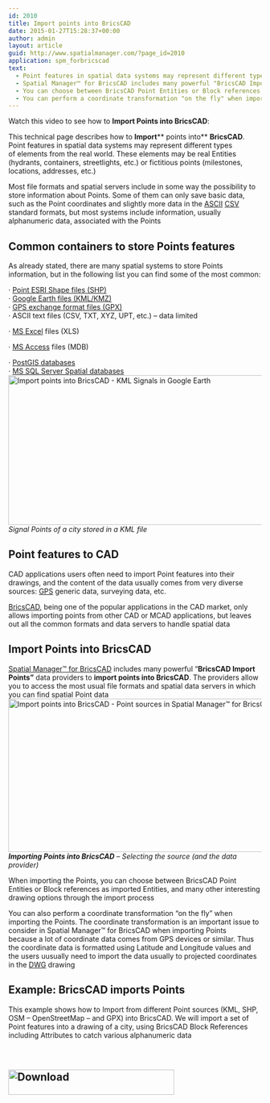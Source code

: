 ```yaml
---
id: 2010
title: Import points into BricsCAD
date: 2015-01-27T15:28:37+00:00
author: admin
layout: article
guid: http://www.spatialmanager.com/?page_id=2010
application: spm_forbricscad
text:
  - Point features in spatial data systems may represent different types of elements from the real world
  - Spatial Manager™ for BricsCAD includes many powerful "BricsCAD Import Points" data providers to import points into BricsCAD
  - You can choose between BricsCAD Point Entities or Block references as imported Entities, and many other interesting drawing options through the import process
  - You can perform a coordinate transformation "on the fly" when importing
---
```

Watch this video to see how to **Import Points into BricsCAD**:



<span class="hps">This technical page</span> <span class="hps">describes how</span> <span class="hps">to <strong>Import</strong></span>** points <span class="hps">into</span>** <span class="hps"><strong>BricsCAD</strong>. Point features in spatial data systems may <span class="hps alt-edited">represent different types of</span> <span class="hps">elements from the real</span> <span class="hps">world. These elements may be real Entities (hydrants, containers, <span class="hps">streetlights, etc.) or <span class="hps">fictitious</span> points (milestones, locations, addresses, etc.)</span></span></span>

<span class="hps alt-edited">Most</span> file <span class="hps">formats</span> <span class="hps">and</span> <span class="hps">spatial servers</span> <span class="hps">include</span> in some way <span class="hps">the possibility to store</span> <span class="hps">information about</span> <span class="hps">Points. Some of them can only save basic data, such as the Point coordinates <span class="hps">and</span> <span class="hps alt-edited">slightly more data</span> in the <a title="ASCII in Wikipedia" href="http://en.wikipedia.org/wiki/Ascii" target="_blank" rel="nofollow">ASCII</a> <a title="CSV in Wikipedia" href="http://en.wikipedia.org/wiki/Comma-separated_values" target="_blank" rel="nofollow">CSV</a> standard formats, <span class="hps alt-edited">but most</span> <span class="hps">systems</span> include<span class="hps"> information</span>, usually <span class="hps">alphanumeric</span> data, <span class="hps">associated</span> <span class="hps">with</span> <span class="hps">the Points</span></span>

## <span class="hps alt-edited">Common containers</span> to store Points features

<span class="hps">As</span> <span class="hps alt-edited">already stated</span>, there are many <span class="hps">spatial systems</span> <span class="hps alt-edited">to store</span> Points <span class="hps">information, <span class="hps">but</span> <span class="hps">in</span> <span class="hps alt-edited">the following list</span> <span class="hps alt-edited">you can find some of</span> <span class="hps alt-edited">the most common</span>:</span>

· <a title="Shapefile in WIkipedia" href="http://en.wikipedia.org/wiki/Shapefile" target="_blank" rel="nofollow">Point ESRI Shape files (SHP)<br /> </a>· <a title="KML/KMZ in Wikipedia" href="http://en.wikipedia.org/wiki/Kml" target="_blank" rel="nofollow">Google Earth files (KML/KMZ)<br /> </a>· <a title="GPX in Wikipedia" href="http://en.wikipedia.org/wiki/GPS_eXchange_Format" target="_blank" rel="nofollow">GPS exchange format files (GPX)<br /> </a>· ASCII text files (CSV, TXT, XYZ, UPT, etc.) &#8211; data limited
  
· <a title="MS Excel product page" href="http://office.microsoft.com/en-us/excel/" target="_blank" rel="nofollow"><span class="hps">MS</span> </a><span class="hps"><a title="MS Excel product page" href="http://office.microsoft.com/en-us/excel/" target="_blank" rel="nofollow">Excel</a></span> files (XLS)
  
· <a title="MS Access product page" href="http://office.microsoft.com/en-us/access/" target="_blank" rel="nofollow">MS Access</a> files (MDB)
  
· <a title="PostGIS in Wikipedia" href="http://en.wikipedia.org/wiki/Postgis" target="_blank" rel="nofollow">PostGIS databases<br /> </a>· <a title="MS SQL Server product page" href="http://www.microsoft.com/en-us/server-cloud/products/sql-server/default.aspx" target="_blank" rel="nofollow">MS SQL Server Spatial databases</a> <a href="http://www.spatialmanager.com/wp-content/uploads/2014/08/Import-points-into-AutoCAD-KML-Signals.png" target="_blank" rel="nofollow"><img class="aligncenter wp-image-1594 size-large" src="http://www.spatialmanager.com/wp-content/uploads/2014/08/Import-points-into-AutoCAD-KML-Signals-1024x487.png" alt="Import points into BricsCAD - KML Signals in Google Earth" width="625" height="297" srcset="http://www.spatialmanager.com/wp-content/uploads/2014/08/Import-points-into-AutoCAD-KML-Signals-1024x487.png 1024w, http://www.spatialmanager.com/wp-content/uploads/2014/08/Import-points-into-AutoCAD-KML-Signals-300x142.png 300w, http://www.spatialmanager.com/wp-content/uploads/2014/08/Import-points-into-AutoCAD-KML-Signals-624x296.png 624w, http://www.spatialmanager.com/wp-content/uploads/2014/08/Import-points-into-AutoCAD-KML-Signals.png 1564w" sizes="(max-width: 625px) 100vw, 625px" /></a>_Signal Points of a city stored in a KML file_

## Point features to CAD

CAD applications users often need to import Point features into their drawings, and the content of the data usually comes from very diverse sources: <a title="GPS in Wikipedia" href="http://en.wikipedia.org/wiki/Gps" target="_blank" rel="nofollow">GPS</a> generic data, surveying data, etc.

<a title="BricsCAD product page" href="https://www.bricsys.com/en_INTL/bricscad/" target="_blank" rel="nofollow">BricsCAD</a>, being one of the popular applications in the CAD market, <span class="hps">only allows</span> <span class="hps">importing points</span> <span class="hps">from</span> <span class="hps">other CAD or MCAD applications</span>, <span class="hps">but leaves out</span> <span class="hps">all the</span> common <span class="hps">formats and</span> data <span class="hps">servers to handle</span> <span class="hps">spatial data</span>

## Import Points into BricsCAD

<a title="Spatial Manager™ for BricsCAD product page" href="http://www.spatialmanager.com/spm-forbricscad" target="_blank" rel="nofollow">Spatial Manager™ for BricsCAD</a> includes many powerful &#8220;**BricsCAD Import Points&#8221;** data providers to **import points into BricsCAD**. The providers allow you to access the most usual file formats and spatial data servers <span class="hps alt-edited">in which</span> <span class="hps">you can find</span> spatial Point data <a href="http://www.spatialmanager.com/wp-content/uploads/2014/08/Import-points-into-AutoCAD-Point-sources.png" target="_blank" rel="nofollow"><img class="aligncenter wp-image-1595 size-full" src="http://www.spatialmanager.com/wp-content/uploads/2014/08/Import-points-into-AutoCAD-Point-sources.png" alt="Import points into BricsCAD - Point sources in Spatial Manager™ for BricsCAD" width="681" height="304" srcset="http://www.spatialmanager.com/wp-content/uploads/2014/08/Import-points-into-AutoCAD-Point-sources.png 681w, http://www.spatialmanager.com/wp-content/uploads/2014/08/Import-points-into-AutoCAD-Point-sources-300x133.png 300w, http://www.spatialmanager.com/wp-content/uploads/2014/08/Import-points-into-AutoCAD-Point-sources-624x278.png 624w" sizes="(max-width: 681px) 100vw, 681px" /></a>_**Importing Points into BricsCAD** &#8211; Selecting the source (and the data provider)_

When importing the Points, you can choose between BricsCAD Point Entities or Block references as imported Entities, and many other interesting drawing options through the import process

You can also perform a coordinate transformation &#8220;on the fly&#8221; when importing the Points. The coordinate transformation is an important issue to consider in Spatial Manager™ for BricsCAD when importing Points because a lot of coordinate data comes from GPS devices or similar. Thus the coordinate data is formatted using Latitude and Longitude values and the users uusually need to import the data usually to projected coordinates in the <a title="DWG in Wikipedia" href="http://en.wikipedia.org/wiki/Dwg" target="_blank" rel="nofollow">DWG</a> drawing

## Example: BricsCAD imports Points

This example shows how to Import from different Point sources (KML, SHP, OSM &#8211; OpenStreetMap &#8211; and GPX) into BricsCAD. We will import a set of Point features into a drawing of a city, using BricsCAD Block References including Attributes to catch various alphanumeric data

&nbsp;

<h2 style="text-align: justify;">
  <a href="http://www.spatialmanager.com/download/spatial-manager-bricscad/" target="_blank" rel="nofollow"><img class="aligncenter wp-image-3306 size-full" src="http://www.spatialmanager.com/wp-content/uploads/2016/06/Download.png" alt="Download" width="330" height="50" srcset="http://www.spatialmanager.com/wp-content/uploads/2016/06/Download.png 330w, http://www.spatialmanager.com/wp-content/uploads/2016/06/Download-300x45.png 300w" sizes="(max-width: 330px) 100vw, 330px" /></a>
</h2>